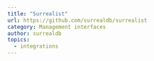 ```yaml
---
title: "Surrealist"
url: https://github.com/surrealdb/surrealist
category: Management interfaces
author: surrealdb
topics:
  - integrations
---
```


